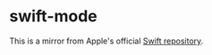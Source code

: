 # swift-mode

This is a mirror from Apple's official [Swift repository](https://github.com/apple/swift).
